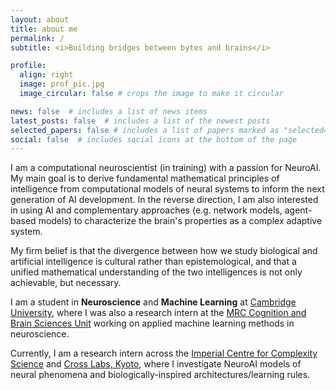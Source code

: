```yaml
---
layout: about
title: about me
permalink: /
subtitle: <i>Building bridges between bytes and brains</i>

profile:
  align: right
  image: prof_pic.jpg
  image_circular: false # crops the image to make it circular

news: false  # includes a list of news items
latest_posts: false  # includes a list of the newest posts
selected_papers: false # includes a list of papers marked as "selected={true}"
social: false  # includes social icons at the bottom of the page
---
```


I am a computational neuroscientist (in training) with a passion for NeuroAI. My main goal is to derive fundamental mathematical principles of intelligence from computational models of neural systems to inform the next generation of AI development. In the reverse direction, I am also interested in using AI and complementary approaches (e.g. network models, agent-based models) to characterize the brain's properties as a complex adaptive system. 

My firm belief is that the divergence between how we study biological and artificial intelligence is cultural rather than epistemological, and that a unified mathematical understanding of the two intelligences is not only achievable, but necessary. 

I am a student in <b><custom1>Neuroscience</custom1></b> and <b><custom2>Machine Learning</custom2></b> at [Cambridge University](https://www.neuroscience.cam.ac.uk/), where I was also a research intern at the [MRC Cognition and Brain Sciences Unit](http://https://www.mrc-cbu.cam.ac.uk/) working on applied machine learning methods in neuroscience. 

Currently, I am a research intern across the [Imperial Centre for Complexity Science](https://www.imperial.ac.uk/complexity-science) and [Cross Labs, Kyoto](https://www.crosslabs.org/research), where I investigate NeuroAI models of neural phenomena and biologically-inspired architectures/learning rules.